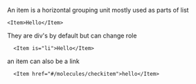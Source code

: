 An item is a horizontal grouping unit mostly used as parts of list

```react
<Item>Hello</Item>
```

They are div's by default but can change role

```react
  <Item is="li">Hello</Item>
```

an item can also be a link

```react
  <Item href="#/molecules/checkitem">hello</Item>
```
